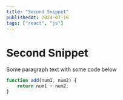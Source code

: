 ```yaml
---
title: "Second Snippet"
publishedAt: 2024-07-16
tags: ["react", "js"]
---
```


# Second Snippet
Some paragraph text with some code below

```js
function add(num1, num2) {
    return num1 + num2;
}
```